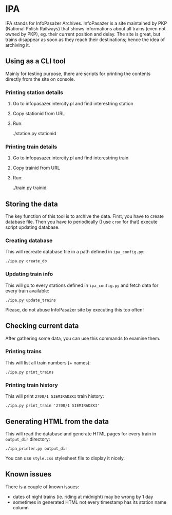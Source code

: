 # IPA

IPA stands for InfoPasażer Archives. InfoPasażer is a site maintained by PKP (National Polish Railways)
that shows informations about all trains (even not owned by PKP), eg. their current position and delay. The site is great, but trains
disappear as soon as they reach their destinations; hence the idea of archiving it.

## Using as a CLI tool

Mainly for testing purpose, there are scripts for printing the contents directly from the site on console.

### Printing station details

1. Go to infopasazer.intercity.pl and find interestring station
2. Copy stationid from URL
3. Run:

    ./station.py stationid

### Printing train details

1. Go to infopasazer.intercity.pl and find interestring train
2. Copy trainid from URL
3. Run:

    ./train.py trainid

## Storing the data

The key function of this tool is to archive the data. First, you have to create database file. Then you have to periodically
(I use `cron` for that) execute script updating database.

### Creating database

This will recreate database file in a path defined in `ipa_config.py`:

    ./ipa.py create_db

### Updating train info

This will go to every stations defined in `ipa_config.py` and fetch data for every train available:

    ./ipa.py update_trains

Please, do not abuse InfoPasażer site by executing this too often!

## Checking current data

After gathering some data, you can use this commands to examine them.

### Printing trains

This will list all train numbers (+ names):

    ./ipa.py print_trains

### Printing train history

This will print `2700/1 SIEMIRADZKI` train history:

    ./ipa.py print_train '2700/1 SIEMIRADZKI'

## Generating HTML from the data

This will read the database and generate HTML pages for every train in `output_dir` directory:

    ./ipa_printer.py output_dir

You can use `style.css` stylesheet file to display it nicely.

## Known issues
There is a couple of known issues:
* dates of night trains (ie. riding at midnight) may be wrong by 1 day
* sometimes in generated HTML not every timestamp has its station name column 
